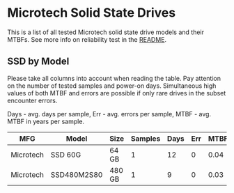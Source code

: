 Microtech Solid State Drives
============================

This is a list of all tested Microtech solid state drive models and their MTBFs. See
more info on reliability test in the [README](https://github.com/linuxhw/SMART).

SSD by Model
------------

Please take all columns into account when reading the table. Pay attention on the
number of tested samples and power-on days. Simultaneous high values of both MTBF
and errors are possible if only rare drives in the subset encounter errors.

Days - avg. days per sample,
Err  - avg. errors per sample,
MTBF - avg. MTBF in years per sample.

| MFG       | Model              | Size   | Samples | Days  | Err   | MTBF |
|-----------|--------------------|--------|---------|-------|-------|------|
| Microtech | SSD 60G            | 64 GB  | 1       | 12    | 0     | 0.04   |
| Microtech | SSD480M2S80        | 480 GB | 1       | 9     | 0     | 0.03   |
